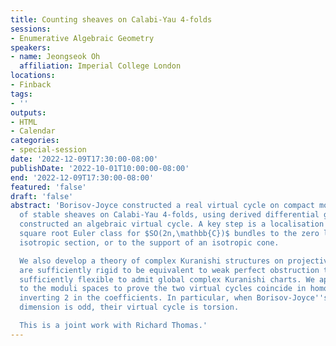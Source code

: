 ```yaml
---
title: Counting sheaves on Calabi-Yau 4-folds
sessions:
- Enumerative Algebraic Geometry
speakers:
- name: Jeongseok Oh
  affiliation: Imperial College London
locations:
- Finback
tags:
- ''
outputs:
- HTML
- Calendar
categories:
- special-session
date: '2022-12-09T17:30:00-08:00'
publishDate: '2022-10-01T10:00:00-08:00'
end: '2022-12-09T17:30:00-08:00'
featured: 'false'
draft: 'false'
abstract: 'Borisov-Joyce constructed a real virtual cycle on compact moduli spaces
  of stable sheaves on Calabi-Yau 4-folds, using derived differential geometry. We
  constructed an algebraic virtual cycle. A key step is a localisation of Edidin-Graham''s
  square root Euler class for $SO(2n,\mathbb{C})$ bundles to the zero locus of an
  isotropic section, or to the support of an isotropic cone.

  We also develop a theory of complex Kuranishi structures on projective schemes which
  are sufficiently rigid to be equivalent to weak perfect obstruction theories, but
  sufficiently flexible to admit global complex Kuranishi charts. We apply the theory
  to the moduli spaces to prove the two virtual cycles coincide in homology after
  inverting 2 in the coefficients. In particular, when Borisov-Joyce''s real virtual
  dimension is odd, their virtual cycle is torsion.

  This is a joint work with Richard Thomas.'
---
```

